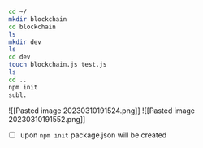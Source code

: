```bash
cd ~/
mkdir blockchain
cd blockchain
ls
mkdir dev
ls
cd dev
touch blockchain.js test.js
ls
cd ..
npm init
subl.
```
![[Pasted image 20230310191524.png]]
![[Pasted image 20230310191552.png]]
- [ ] upon `npm init` package.json will be created

